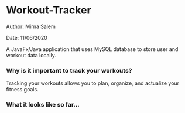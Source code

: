 # Workout-Tracker
Author: Mirna Salem

Date: 11/06/2020

A JavaFx/Java application that uses MySQL database to store user and workout data locally. 

### Why is it important to track your workouts? 
Tracking your workouts allows you to plan, organize, and actualize your fitness goals. 

### What it looks like so far...

